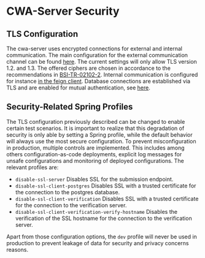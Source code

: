 # CWA-Server Security

## TLS Configuration

The cwa-server uses encrypted connections for external and internal communication. The main configuration for the external communication channel can be found [here](https://github.com/corona-warn-app/cwa-server/blob/36ac6f7cbcf9b230d6af8ddea96b387b47a3dee9/services/submission/src/main/resources/application.yaml#L76). The current settings will only allow TLS version 1.2. and 1.3. The offered ciphers are chosen in accordance to the recommendations in [BSI-TR-02102-2](https://www.bsi.bund.de/SharedDocs/Downloads/DE/BSI/Publikationen/TechnischeRichtlinien/TR02102/BSI-TR-02102-2.pdf).
Internal communication is configured for instance [in the feign client](https://github.com/corona-warn-app/cwa-server/blob/master/services/submission/src/main/java/app/coronawarn/server/services/submission/verification/CloudFeignClientProvider.java).
Database connections are established via TLS and are enabled for mutual authentication, see [here](https://github.com/corona-warn-app/cwa-server/blob/master/services/submission/src/main/resources/application.yaml#L38).

## Security-Related Spring Profiles

The TLS configuration previously described can be changed to enable certain test scenarios. It is important to realize that this degradation of security is only able by setting a Spring profile, while the default behavior will always use the most secure configuration. To prevent misconfiguration in production, multiple controls are implemented. This includes among others configuration-as-code deployments, explicit log messages for unsafe configurations and monitoring of deployed configurations.
The relevant profiles are:

* `disable-ssl-server` Disables SSL for the submission endpoint.
* `disable-ssl-client-postgres` Disables SSL with a trusted certificate for the connection to the postgres database.
* `disable-ssl-client-verification` Disables SSL with a trusted certificate for the connection to the verification server.
* `disable-ssl-client-verification-verify-hostname` Disables the verification of the SSL hostname for the connection to the verification server.

Apart from those configuration options, the `dev` profile will never be used in production to prevent leakage of data for security and privacy concerns reasons.
